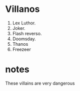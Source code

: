 
# Villanos

1. Lex Luthor.
2. Joker.
3. Flash reverso.
4. Doomsday.
5. Thanos
6. Freezeer

# notes
These villains are very dangerous